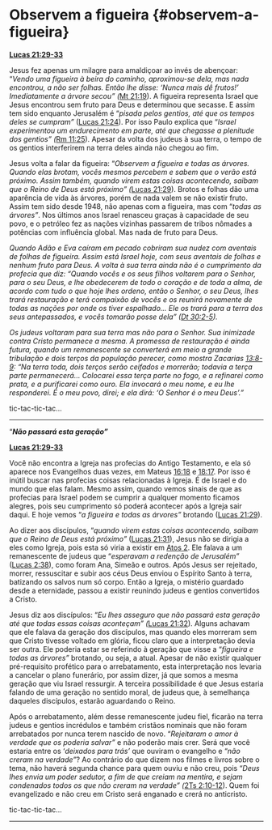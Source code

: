# Observem a figueira {#observem-a-figueira}

[**Lucas 21:29-33**](http://bibliaonline.com.br/acf/lc/21/29-33)

Jesus fez apenas um milagre para amaldiçoar ao invés de abençoar: “_Vendo uma figueira à beira do caminho, aproximou-se dela, mas nada encontrou, a não ser folhas. Então lhe disse: ‘Nunca mais dê frutos!’ Imediatamente a árvore secou” (_[Mt 21:19](http://bibliaonline.com.br/acf/mt/21/19)). A figueira representa Israel que Jesus encontrou sem fruto para Deus e determinou que secasse. E assim tem sido enquanto Jerusalém é “_pisada pelos gentios, até que os tempos deles se cumpram”_ ([Lucas 21:24](http://bibliaonline.com.br/acf/lc/21/24)). Por isso Paulo explica que “_Israel experimentou um endurecimento em parte, até que chegasse a plenitude dos gentios” (_[Rm 11:25](http://bibliaonline.com.br/acf/rm/11/25)). Apesar da volta dos judeus à sua terra, o tempo de os gentios interferirem na terra deles ainda não chegou ao fim.

Jesus volta a falar da figueira: “_Observem a figueira e todas as árvores. Quando elas brotam, vocês mesmos percebem e sabem que o verão está próximo. Assim também, quando virem estas coisas acontecendo, saibam que o Reino de Deus está próximo” (_[Lucas 21:29](http://bibliaonline.com.br/acf/lc/21/29)). Brotos e folhas dão uma aparência de vida às árvores, porém de nada valem se não existir fruto. Assim tem sido desde 1948, não apenas com a figueira, mas com “_todas as árvores”_. Nos últimos anos Israel renasceu graças à capacidade de seu povo, e o petróleo fez as nações vizinhas passarem de tribos nômades a potências com influência global. Mas nada de fruto para Deus.

_Quando Adão e Eva caíram em pecado cobriram sua nudez com aventais de folhas de figueira. Assim está Israel hoje, com seus aventais de folhas e nenhum fruto para Deus. A volta à sua terra ainda não é o cumprimento da profecia que diz: “Quando vocês e os seus filhos voltarem para o Senhor, para o seu Deus, e lhe obedecerem de todo o coração e de toda a alma, de acordo com tudo o que hoje lhes ordeno, então o Senhor, o seu Deus, lhes trará restauração e terá compaixão de vocês e os reunirá novamente de todas as nações por onde os tiver espalhado... Ele os trará para a terra dos seus antepassados, e vocês tomarão posse dela” (_[_Dt 30:2-5_](http://bibliaonline.com.br/acf/dt/30/2-5)_)._

_Os judeus voltaram para sua terra mas não para o Senhor. Sua inimizade contra Cristo permanece a mesma. A promessa de restauração é ainda futura, quando um remanescente se converterá em meio a grande tribulação e dois terços da população perecer, como mostra Zacarias_ [_13:8-9_](http://bibliaonline.com.br/acf/zc/13/8-9)_: “Na terra toda, dois terços serão ceifados e morrerão; todavia a terça parte permanecerá... Colocarei essa terça parte no fogo, e a refinarei como prata, e a purificarei como ouro. Ela invocará o meu nome, e eu lhe responderei. É o meu povo, direi; e ela dirá: ‘O Senhor é o meu Deus’.”_

tic-tac-tic-tac...

*****

“**_Não passará esta geração”_**

[**Lucas 21:29-33**](http://bibliaonline.com.br/acf/lc/21/29-33)

Você não encontra a Igreja nas profecias do Antigo Testamento, e ela só aparece nos Evangelhos duas vezes, em Mateus [16:18](http://bibliaonline.com.br/acf/mt/16/18) e [18:17](http://bibliaonline.com.br/acf/mt/18/17). Por isso é inútil buscar nas profecias coisas relacionadas à Igreja. É de Israel e do mundo que elas falam. Mesmo assim, quando vemos sinais de que as profecias para Israel podem se cumprir a qualquer momento ficamos alegres, pois seu cumprimento só poderá acontecer após a Igreja sair daqui. E hoje vemos “_a figueira e todas as árvores”_ brotando ([Lucas 21:29](http://bibliaonline.com.br/acf/lc/21/29)).

Ao dizer aos discípulos, “_quando virem estas coisas acontecendo, saibam que o Reino de Deus está próximo”_ ([Lucas 21:31](http://bibliaonline.com.br/acf/lc/21/31)), Jesus não se dirigia a eles como Igreja, pois esta só viria a existir em [Atos 2](http://bibliaonline.com.br/acf/atos/2). Ele falava a um remanescente de judeus que “_esperavam a redenção de Jerusalém”_ ([Lucas 2:38](http://bibliaonline.com.br/acf/lc/2/38)), como foram Ana, Simeão e outros. Após Jesus ser rejeitado, morrer, ressuscitar e subir aos céus Deus enviou o Espírito Santo à terra, batizando os salvos num só corpo. Então a Igreja, o mistério guardado desde a eternidade, passou a existir reunindo judeus e gentios convertidos a Cristo.

Jesus diz aos discípulos: “_Eu lhes asseguro que não passará esta geração até que todas essas coisas aconteçam” (_[Lucas 21:32](http://bibliaonline.com.br/acf/lc/21/32)). Alguns achavam que ele falava da geração dos discípulos, mas quando eles morreram sem que Cristo tivesse voltado em glória, ficou claro que a interpretação devia ser outra. Ele poderia estar se referindo à geração que visse a “_figueira e todas as árvores”_ brotando, ou seja, a atual. Apesar de não existir qualquer pré-requisito profético para o arrebatamento, esta interpretação nos levaria a cancelar o plano funerário, por assim dizer, já que somos a mesma geração que viu Israel ressurgir. A terceira possibilidade é que Jesus estaria falando de uma geração no sentido moral, de judeus que, à semelhança daqueles discípulos, estarão aguardando o Reino.

Após o arrebatamento, além desse remanescente judeu fiel, ficarão na terra judeus e gentios incrédulos e também cristãos nominais que não foram arrebatados por nunca terem nascido de novo. “_Rejeitaram o amor à verdade que os poderia salvar”_ e não poderão mais crer. Será que você estaria entre os ‘_deixados para trás’_ que ouviram o evangelho e “_não creram na verdade”_? Ao contrário do que dizem nos filmes e livros sobre o tema, não haverá segunda chance para quem ouviu e não creu, pois “_Deus lhes envia um poder sedutor, a fim de que creiam na mentira, e sejam condenados todos os que não creram na verdade” (_[2Ts 2:10-12](http://bibliaonline.com.br/acf/2ts/2/10-12)). Quem foi evangelizado e não creu em Cristo será enganado e crerá no anticristo.

tic-tac-tic-tac...

*****